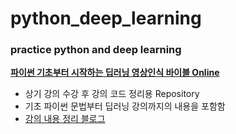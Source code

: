 # python_deep_learning
<h3>practice python and deep learning</h3>

[**파이썬 기초부터 시작하는 딥러닝 영상인식 바이블 Online**](https://fastcampus.co.kr/data_online_dlbible)
  
* 상기 강의 수강 후 강의 코드 정리용 Repository
* 기초 파이썬 문법부터 딥러닝 강의까지의 내용을 포함함
* [강의 내용 정리 블로그](https://sabrine.tistory.com/)
